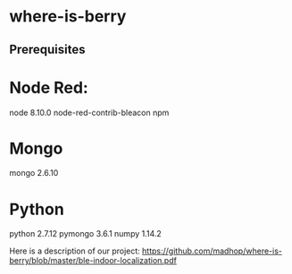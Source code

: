 # where-is-berry

## Prerequisites
# Node Red:
node 8.10.0
node-red-contrib-bleacon
npm

# Mongo
mongo 2.6.10

# Python
python 2.7.12
pymongo 3.6.1
numpy 1.14.2

Here is a description of our project:
https://github.com/madhop/where-is-berry/blob/master/ble-indoor-localization.pdf

